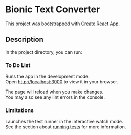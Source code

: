 # Bionic Text Converter

This project was bootstrapped with [Create React App](https://github.com/facebook/create-react-app).

## Description

In the project directory, you can run:

### To Do List

Runs the app in the development mode.\
Open [http://localhost:3000](http://localhost:3000) to view it in your browser.

The page will reload when you make changes.\
You may also see any lint errors in the console.

### Limitations

Launches the test runner in the interactive watch mode.\
See the section about [running tests](https://facebook.github.io/create-react-app/docs/running-tests) for more information.

